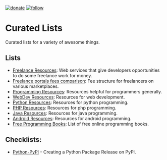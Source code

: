 [![donate](https://img.shields.io/badge/-Donate-blue.svg?logo=paypal)](https://www.paypal.com/cgi-bin/webscr?cmd=_s-xclick&hosted_button_id=JM8FUXNFUK6EU)
[![follow](https://img.shields.io/twitter/follow/prahladyeri.svg?style=social)](https://twitter.com/prahladyeri)

# Curated Lists

Curated lists for a variety of awesome things.

## Lists


- [Freelance Resources](lists/freelancing.md): Web services that give developers opportunities to do some freelance work for money.
- [Freelance portals fees comparison](lists/freelancing_fees.md): Fee structure for freelancers on various marketplaces.
- [Programming Resources](lists/programming.md): Resources helpful for programmers generally.
- [WebDev Resources](lists/web.md): Resources for web development.
- [Python Resources](lists/python.md): Resources for python programming.
- [PHP Resources](lists/php.md): Resources for php programming.
- [Java Resources](lists/java.md): Resources for java programming.
- [Android Resources](lists/android.md): Resources for android programming.
- [Free Programming Books](lists/books.md): List of free online programming books.

## Checklists:

- [Python-PyPI](check_lists/python-pypi.md) - Creating a Python Package Release on PyPI.